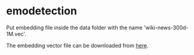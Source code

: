 # emodetection

Put embedding file inside the data folder with the name 'wiki-news-300d-1M.vec'.

The embedding vector file can be downloaded from [here](https://fasttext.cc/docs/en/english-vectors.html).
